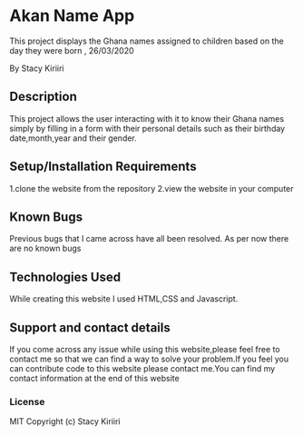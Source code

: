# Akan Name App

This project displays the Ghana names assigned to children based on the day they were born , 26/03/2020

By Stacy Kiriiri

## Description

This project allows the user interacting with it to know their Ghana names simply by filling in a form with their personal
details such as their birthday date,month,year and their gender.

## Setup/Installation Requirements

1.clone the website from the repository
2.view the website in your computer

## Known Bugs

Previous bugs that I came across have all been resolved. As per now there are no known bugs

## Technologies Used

While creating this website I used HTML,CSS and Javascript.

## Support and contact details

If you come across any issue while using this website,please feel free to contact me so that we can find a way to solve your problem.If you feel you can contribute code to this website please contact me.You can find my contact information at the end of this website

### License

MIT Copyright (c) Stacy Kiriiri

